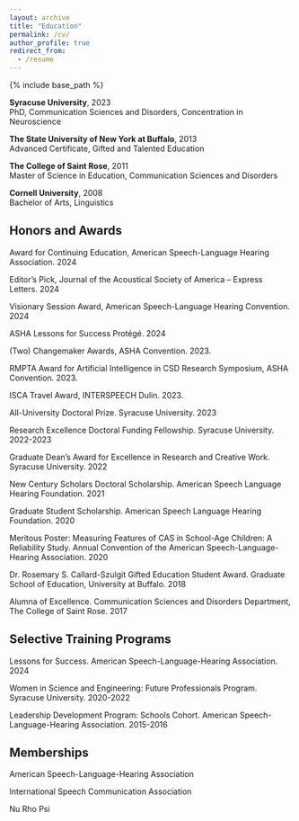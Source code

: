 ```yaml
---
layout: archive
title: "Education"
permalink: /cv/
author_profile: true
redirect_from:
  - /resume
---
```


{% include base_path %}



**Syracuse University**, 2023  
PhD, Communication Sciences and Disorders, Concentration in Neuroscience


**The State University of New York at Buffalo**, 2013  
Advanced Certificate, Gifted and Talented Education


**The College of Saint Rose**, 2011  
Master of Science in Education, Communication Sciences and Disorders


**Cornell University**, 2008  
Bachelor of Arts, Linguistics


## Honors and Awards

Award for Continuing Education, American Speech-Language Hearing Association.	2024

Editor’s Pick, Journal of the Acoustical Society of America – Express Letters.	2024

Visionary Session Award, American Speech-Language Hearing Convention.	2024

ASHA Lessons for Success Protégé.	2024

(Two) Changemaker Awards, ASHA Convention. 2023.

RMPTA Award for Artificial Intelligence in CSD Research Symposium, ASHA Convention. 2023.

ISCA Travel Award, INTERSPEECH Dulin. 2023.

All-University Doctoral Prize. Syracuse University.	2023

Research Excellence Doctoral Funding Fellowship. Syracuse University. 2022-2023

Graduate Dean’s Award for Excellence in Research and Creative Work. Syracuse University. 2022

New Century Scholars Doctoral Scholarship. American Speech Language Hearing Foundation. 2021

Graduate Student Scholarship. American Speech Language Hearing Foundation. 2020

Meritous Poster: Measuring Features of CAS in School-Age Children: A Reliability Study. Annual Convention of the American Speech-Language-Hearing Association. 2020

Dr. Rosemary S. Callard-Szulgit Gifted Education Student Award. Graduate School of Education, University at Buffalo. 2018

Alumna of Excellence. Communication Sciences and Disorders Department, The College of Saint Rose.	2017


## Selective Training Programs

Lessons for Success. American Speech-Language-Hearing Association. 2024

Women in Science and Engineering: Future Professionals Program. Syracuse University. 2020-2022

Leadership Development Program: Schools Cohort. American Speech-Language-Hearing Association. 2015-2016

## Memberships

American Speech-Language-Hearing Association

International Speech Communication Association

Nu Rho Psi
